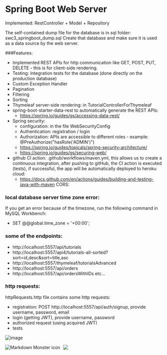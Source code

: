 # Spring Boot Web Server

Implemented: RestController + Model + Repository

The self-contained dump file for the database is in sql folder:
swc3_springboot_dump.sql
Create that database and make sure it is used as a data source by the web server.

###Features:
- Implemented REST APIs for http communication like GET, POST, PUT, DELETE - this is for client-side rendering.
- Testing: Integration tests for the database (done directly on the production database)
- Custom Exception Handler
- Pagination
- Filtering
- Sorting
- Thymeleaf server-side rendering: in TutorialControllerForThymeleaf
- spring-boot-starter-data-rest to automatically generate the REST APIs: 
    - https://spring.io/guides/gs/accessing-data-rest/
- Spring security: 
    - configuration: in the file WebSecurityConfig
    - Authentication: registration / login
    - Authorization: APIs are accessible to different roles - example: @PreAuthorize("hasRole('ADMIN')")
    - https://spring.io/guides/topicals/spring-security-architecture/
    - https://spring.io/guides/gs/securing-web/ 
- github CI action: .github/workflows/maven.yml, this allows us to create a continuous integration,
after pushing to gitHub, the CI action is executed (tests), if successful, the app will be automatically deployed to heroku cloud:
    - https://docs.github.com/en/actions/guides/building-and-testing-java-with-maven
CORS:


### local database server time zone error:
If you get an error because of the timezone, run the following command in MySQL Workbench:
- SET @@global.time_zone = '+00:00';

### some of the endpoints:
- http://localhost:5557/api/tutorials
- http://localhost:5557/api4/tutorials-all-sorted?sort=id,desc&sort=title,asc
- http://localhost:5557/thymeleaf/tutorialsAdvanced
- http://localhost:5557/api/orders
- http://localhost:5557/api/ordersWithIDs
etc...

### http requests:
httpRequests.http file contains some http requests:
- registration: POST http://localhost:5557/api/auth/signup, provide username, password, email
- login (getting JWT), provide username, password
- authorized request (using acquired JWT)
- tests

![image](SSR.png)

<img src="pics/1.jpg"
     alt="Markdown Monster icon"
     style="float: left; margin-right: 10px;" />



[image_ref_a32ff4ads]: data:pics/1.jpg;

![][image_ref_a32ff4ads]